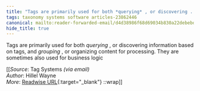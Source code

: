 ```yaml
---
title: "Tags are primarily used for both *querying* , or discovering ..."
tags: taxonomy systems software articles-23862446
canonical: mailto:reader-forwarded-email/d4d38986f68d69034b830a22debebd7c
hide_title: true
---
```


Tags are primarily used for both *querying* , or discovering information based on tags, and *grouping* , or organizing content for processing. They are sometimes also used for business logic


[[_Source_: Tag Systems _(via email)_<br>
_Author_: Hillel Wayne<br>
_More_: [Readwise URL](https://readwise.io/open/466594151){:target="_blank"}
::wrap]]